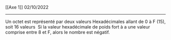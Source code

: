 [[Axe 1]]
02/10/2022
****

Un octet est représenté par deux valeurs Hexadécimales allant de 0 à F (15), soit 16 valeurs 
Si la valeur hexadécimale de poids fort à a une valeur comprise entre 8 et F, alors le nombre est négatif.